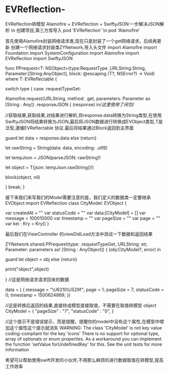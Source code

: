 # EVReflection-
EVReflection转模型
Alamofire + EVReflection + SwiftyJSON:一步解决JSON解析
\n
创建项目,第三方库导入
pod 'EVReflection' \n
pod 'Alamofire'

首先使用Alamofire封装网络请求类,现在只是封装了一个get网络请求，后续再更新
创建一个网络请求封装类ZYNetwork,导入头文件
import Alamofire
import Foundation
import SystemConfiguration
import Alamofire
import EVReflection
import SwiftyJSON

func PPrequest<T: NSObject>(type:RequestType ,URLString:String, Parameter:[String:AnyObject], block: @escaping (T?, NSError?) -> Void) where T: EVReflectable {

switch type {
case .requestTypeGet:

Alamofire.request(URLString, method: .get, parameters: Parameter as [String : Any])
.responseJSON { (response) in/*这里使用了闭包*/

//获取结果,获取结果,对结果进行解析,将response.data转换为String类型,在使用SwiftyJSON将结果转换为JSON,最后将JSON数据进行转换成EVObject类型,T是泛型,遵循EVReflectable 协议.最后将结果通过Block返回到主界面

guard let data = response.data else {return}

let rawString = String(data: data, encoding: .utf8)

let tempJson = JSON(parseJSON: rawString!)

let object = T(json: tempJson.rawString()!)

block(object, nil)

}
break;
}



接下来我们来写我们的Model需要注意的是，我们定义的数据类一定要继承EVObject
import EVReflection
class CityModel: EVObject {

var createdAt = ""
var statusCode  = ""
var data:[CityModel] = []
var message  = 100010000
var timestamp = ""
var pageSize  = ""
var page  = ""
var kei : Kry = Kry()
}


最后我们在ViewController 的viewDidLoad方法中测试一下数据和返回结果

ZYNetwork.shared.PPrequest(type: .requestTypeGet, URLString: str, Parameter: parameters as! [String : AnyObject]) { (obj:CityModel?, error) in

guard let object = obj else {return}

print("object",object)

}
//这是网络请求请求回来的数据

data =     (
{
message = "\U6210\U529f";
page = 1;
pageSize = 7;
statusCode = 0;
timestamp = 1500624869;
})

//这是转换后返回的结果,直接转成模型直接取值，不需要在取值转模型
object CityModel = {
"pageSize" : "7",
"statusCode" : "0",
}

//这个提示不是错误提示，而是提醒，提醒你的model中没有这个属性,在模型中增加这个属性这个提示就消失
WARNING: The class 'CityModel' is not key value coding-compliant for the key 'icons'
There is no support for optional type, array of optionals or enum properties.
As a workaround you can implement the function 'setValue forUndefinedKey' for this. See the unit tests for more information


希望可以帮助使用swift开发的小伙伴,不用那么麻烦的进行数据取值在转模型,提高工作效率




